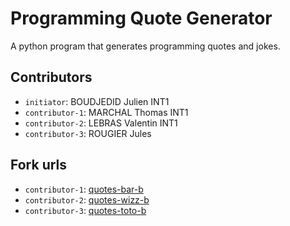 # Programming Quote Generator

A python program that generates programming quotes and jokes.

## Contributors
- `initiator`: BOUDJEDID Julien INT1
- `contributor-1`: MARCHAL Thomas INT1
- `contributor-2`: LEBRAS Valentin INT1
- `contributor-3`: ROUGIER Jules

## Fork urls
- `contributor-1`: [quotes-bar-b](url-1)
- `contributor-2`: [quotes-wizz-b](url-2)
- `contributor-3`: [quotes-toto-b](url-3)
